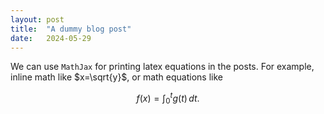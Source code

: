```yaml
---
layout: post
title:  "A dummy blog post"
date:   2024-05-29
---
```

We can use `MathJax` for printing latex equations in the posts. For example, inline math like $x=\sqrt{y}$, or math equations like

$$
f(x) = \int_0^t g(t)\, dt.
$$